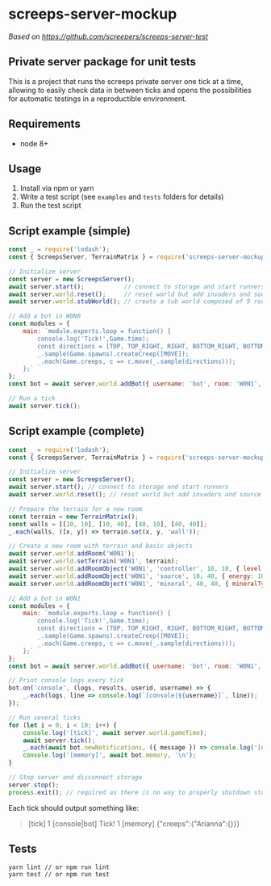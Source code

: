# screeps-server-mockup

_Based on https://github.com/screepers/screeps-server-test_


## Private server package for unit tests

This is a project that runs the screeps private server one tick at a time, allowing to easily check
data in between ticks and opens the possibilities for automatic testings in a reproductible
environment.


## Requirements

* node 8+


## Usage

1. Install via npm or yarn
2. Write a test script (see `examples` and `tests` folders for details)
3. Run the test script


## Script example (simple)

``` javascript
const _ = require('lodash');
const { ScreepsServer, TerrainMatrix } = require('screeps-server-mockup');

// Initialize server
const server = new ScreepsServer();
await server.start();           // connect to storage and start runners
await server.world.reset();     // reset world but add invaders and source keepers users
await server.world.stubWorld(); // create a tub world composed of 9 rooms with sources and controller

// Add a bot in W0N0
const modules = {
    main: `module.exports.loop = function() {
        console.log('Tick!',Game.time);
        const directions = [TOP, TOP_RIGHT, RIGHT, BOTTOM_RIGHT, BOTTOM, BOTTOM_LEFT, LEFT, TOP_LEFT];
        _.sample(Game.spawns).createCreep([MOVE]);
        _.each(Game.creeps, c => c.move(_.sample(directions)));
    };`
};
const bot = await server.world.addBot({ username: 'bot', room: 'W0N1', x: 15, y: 15, modules });

// Run a tick
await server.tick();
```


## Script example (complete)

``` javascript
const _ = require('lodash');
const { ScreepsServer, TerrainMatrix } = require('screeps-server-mockup');

// Initialize server
const server = new ScreepsServer();
await server.start(); // connect to storage and start runners
await server.world.reset(); // reset world but add invaders and source keepers users

// Prepare the terrain for a new room
const terrain = new TerrainMatrix();
const walls = [[10, 10], [10, 40], [40, 10], [40, 40]];
_.each(walls, ([x, y]) => terrain.set(x, y, 'wall'));

// Create a new room with terrain and basic objects
await server.world.addRoom('W0N1');
await server.world.setTerrain('W0N1', terrain);
await server.world.addRoomObject('W0N1', 'controller', 10, 10, { level: 0 });
await server.world.addRoomObject('W0N1', 'source', 10, 40, { energy: 1000, energyCapacity: 1000, ticksToRegeneration: 300 });
await server.world.addRoomObject('W0N1', 'mineral', 40, 40, { mineralType: 'H', density: 3, mineralAmount: 3000 });

// Add a bot in W0N1
const modules = {
    main: `module.exports.loop = function() {
        console.log('Tick!',Game.time);
        const directions = [TOP, TOP_RIGHT, RIGHT, BOTTOM_RIGHT, BOTTOM, BOTTOM_LEFT, LEFT, TOP_LEFT];
        _.sample(Game.spawns).createCreep([MOVE]);
        _.each(Game.creeps, c => c.move(_.sample(directions)));
    };`
};
const bot = await server.world.addBot({ username: 'bot', room: 'W0N1', x: 25, y: 25, modules });

// Print console logs every tick
bot.on('console', (logs, results, userid, username) => {
    _.each(logs, line => console.log(`[console|${username}]`, line));
});

// Run several ticks
for (let i = 0; i < 10; i++) {
    console.log('[tick]', await server.world.gameTime);
    await server.tick();
    _.each(await bot.newNotifications, ({ message }) => console.log('[notification]', message));
    console.log('[memory]', await bot.memory, '\n');
}

// Stop server and disconnect storage
server.stop();
process.exit(); // required as there is no way to properly shutdown storage :(
```

Each tick should output something like:
>[tick] 1
>[console|bot] Tick! 1
>[memory] {"creeps":{"Arianna":{}}}


## Tests

```
yarn lint // or npm run lint
yarn test // or npm run test
```
